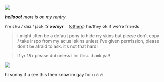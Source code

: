 ![](https://cdn.discordapp.com/attachments/729124835296280689/1068048287388672000/image.jpeg)

_**hellooo!**_ *more is on my rentry*

i'm shu / dez / jack :3 **xe/xyr** + ([others](https://en.pronouns.page/@gigolo)) he/they ok if we're friends

> i might often be a default pony to hide my skins but please don't copy / take inspo from my actual skins unless i've given permission, please don't be afraid to ask. it's not that hard!

> if yr 18+ please dni unless i int first. thank ya!!

![](https://cdn.discordapp.com/attachments/729124835296280689/1068074827069542440/image.jpeg)

hi sonny if u see this then know im gay for u :fire: :fire:
